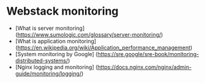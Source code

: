 # Webstack monitoring
* [What is server monitoring] (https://www.sumologic.com/glossary/server-monitoring/)
* [What is application monitoring] (https://en.wikipedia.org/wiki/Application_performance_management)
* [System monitoring by Google] (https://sre.google/sre-book/monitoring-distributed-systems/)
* [Nginx logging and monitoring] (https://docs.nginx.com/nginx/admin-guide/monitoring/logging/)

